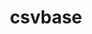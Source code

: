 ---
git: https://github.com/calpaterson/csvbase
logohandle: csvbase
sort: csvbase
title: csvbase
website: https://csvbase.com/
---